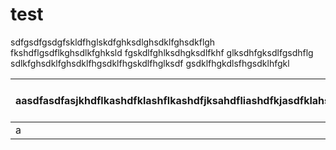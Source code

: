 # test



sdfgsdfgsdgfskldfhglskdfghksdlghsdklfghsdkflgh fkshdflgsdflkghsdlkfghksld fgskdlfghlksdhgksdlfkhf glksdhfgksdlfgsdhflg sdlkfghsdklfghsdklfhgsdklfhgskdlfhglksdf gsdklfhgkdlsfhgsdklhfgkl

aasdfasdfasjkhdflkashdfklashflkashdfjksahdfliashdfkjasdfklahs | ahklsdfhaskldhfaklshdflkasdhfklashflka sdfhklasjdfh aslkdjfhaskldjfhas dfkalshdfklasdhfaks flkh |
-|-|
a|a|
